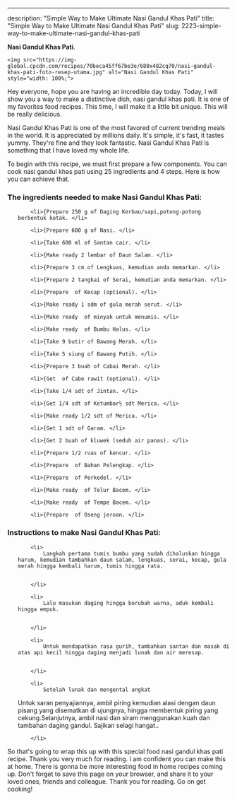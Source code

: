 ---
description: "Simple Way to Make Ultimate Nasi Gandul Khas Pati"
title: "Simple Way to Make Ultimate Nasi Gandul Khas Pati"
slug: 2223-simple-way-to-make-ultimate-nasi-gandul-khas-pati

<p>
	<strong>Nasi Gandul Khas Pati</strong>. 
	
</p>
<p>
	
	<img src="https://img-global.cpcdn.com/recipes/70beca45ff67be3e/680x482cq70/nasi-gandul-khas-pati-foto-resep-utama.jpg" alt="Nasi Gandul Khas Pati" style="width: 100%;">
	
	
</p>
<p>
	Hey everyone, hope you are having an incredible day today. Today, I will show you a way to make a distinctive dish, nasi gandul khas pati. It is one of my favorites food recipes. This time, I will make it a little bit unique. This will be really delicious.
</p>
	
<p>
	
</p>
<p>
	Nasi Gandul Khas Pati is one of the most favored of current trending meals in the world. It is appreciated by millions daily. It's simple, it's fast, it tastes yummy. They're fine and they look fantastic. Nasi Gandul Khas Pati is something that I have loved my whole life.
</p>

<p>
To begin with this recipe, we must first prepare a few components. You can cook nasi gandul khas pati using 25 ingredients and 4 steps. Here is how you can achieve that.
</p>

<h3>The ingredients needed to make Nasi Gandul Khas Pati:</h3>

<ol>
	
		<li>{Prepare 250 g of Daging Kerbau/sapi,potong-potong berbentuk kotak. </li>
	
		<li>{Prepare 600 g of Nasi. </li>
	
		<li>{Take 600 ml of Santan cair. </li>
	
		<li>{Make ready 2 lembar of Daun Salam. </li>
	
		<li>{Prepare 3 cm of Lengkuas, kemudian anda memarkan. </li>
	
		<li>{Prepare 2 tangkai of Serai, kemudian anda memarkan. </li>
	
		<li>{Prepare  of Kecap (optional). </li>
	
		<li>{Make ready 1 sdm of gula merah serut. </li>
	
		<li>{Make ready  of minyak untuk menumis. </li>
	
		<li>{Make ready  of Bumbu Halus. </li>
	
		<li>{Take 9 butir of Bawang Merah. </li>
	
		<li>{Take 5 siung of Bawang Putih. </li>
	
		<li>{Prepare 3 buah of Cabai Merah. </li>
	
		<li>{Get  of Cabe rawit (optional). </li>
	
		<li>{Take 1/4 sdt of Jintan. </li>
	
		<li>{Get 1/4 sdt of Ketumbar½ sdt Merica. </li>
	
		<li>{Make ready 1/2 sdt of Merica. </li>
	
		<li>{Get 1 sdt of Garam. </li>
	
		<li>{Get 2 buah of kluwek (seduh air panas). </li>
	
		<li>{Prepare 1/2 ruas of kencur. </li>
	
		<li>{Prepare  of Bahan Pelengkap. </li>
	
		<li>{Prepare  of Perkedel. </li>
	
		<li>{Make ready  of Telur Bacem. </li>
	
		<li>{Make ready  of Tempe Bacem. </li>
	
		<li>{Prepare  of Oseng jeroan. </li>
	
</ol>
<p>
	
</p>

<h3>Instructions to make Nasi Gandul Khas Pati:</h3>

<ol>
	
		<li>
			Langkah pertama tumis bumbu yang sudah dihaluskan hingga harum, kemudian tambahkan daun salam, lengkuas, serai, kecap, gula merah hingga kembali harum, tumis hingga rata.
			
			
		</li>
	
		<li>
			Lalu masukan daging hingga berubah warna, aduk kembali hingga empuk.
			
			
		</li>
	
		<li>
			Untuk mendapatkan rasa gurih, tambahkan santan dan masak di atas api kecil hingga daging menjadi lunak dan air meresap.
			
			
		</li>
	
		<li>
			Setelah lunak dan mengental angkat

Untuk saran penyajiannya, ambil piring kemudian alasi dengan daun pisang yang disematkan di ujungnya, hingga membentuk piring yang cekung.Selanjutnya, ambil nasi dan siram menggunakan kuah dan tambahan daging gandul. Sajikan selagi hangat..
			
			
		</li>
	
</ol>

<p>
	
</p>

<p>
	So that's going to wrap this up with this special food nasi gandul khas pati recipe. Thank you very much for reading. I am confident you can make this at home. There is gonna be more interesting food in home recipes coming up. Don't forget to save this page on your browser, and share it to your loved ones, friends and colleague. Thank you for reading. Go on get cooking!
</p>
